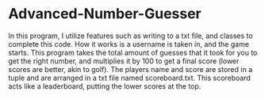 # Advanced-Number-Guesser

In this program, I utilize features such as writing to a txt file, and classes to complete this code. How it works is a username is taken in, and the game starts. This program takes the total amount of guesses that it took for you to get the right number, and multiplies it by 100 to get a final score (lower scores are better,  akin to golf). The players name and score are stored in a tuple and are arranged in a txt file named scoreboard.txt. This scoreboard acts like a leaderboard, putting the lower scores at the top.
